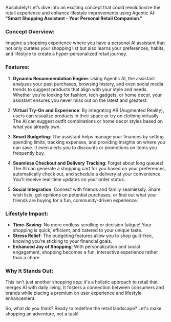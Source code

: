 Absolutely! Let’s dive into an exciting concept that could revolutionize the retail experience and enhance lifestyle improvements using Agentic AI: **"Smart Shopping Assistant - Your Personal Retail Companion."**

### Concept Overview:
Imagine a shopping experience where you have a personal AI assistant that not only curates your shopping list but also learns your preferences, habits, and lifestyle to create a hyper-personalized retail journey. 

### Features:
1. **Dynamic Recommendation Engine**: Using Agentic AI, the assistant analyzes your past purchases, browsing history, and even social media trends to suggest products that align with your style and needs. Whether you're looking for fashion, tech gadgets, or home decor, your assistant ensures you never miss out on the latest and greatest.

2. **Virtual Try-On and Experience**: By integrating AR (Augmented Reality), users can visualize products in their space or try on clothing virtually. The AI can suggest outfit combinations or home decor styles based on what you already own.

3. **Smart Budgeting**: The assistant helps manage your finances by setting spending limits, tracking expenses, and providing insights on where you can save. It even alerts you to discounts or promotions on items you frequently buy.

4. **Seamless Checkout and Delivery Tracking**: Forget about long queues! The AI can generate a shopping cart for you based on your preferences, automatically check out, and schedule a delivery at your convenience. You’ll receive real-time updates on your order status.

5. **Social Integration**: Connect with friends and family seamlessly. Share wish lists, get opinions on potential purchases, or find out what your friends are buying for a fun, community-driven experience. 

### Lifestyle Impact:
- **Time-Saving**: No more endless scrolling or decision fatigue! Your shopping is quick, efficient, and catered to your unique taste.
- **Stress Relief**: The budgeting features allow you to shop guilt-free, knowing you’re sticking to your financial goals.
- **Enhanced Joy of Shopping**: With personalization and social engagement, shopping becomes a fun, interactive experience rather than a chore.

### Why It Stands Out:
This isn't just another shopping app; it's a holistic approach to retail that merges AI with daily living. It fosters a connection between consumers and brands while placing a premium on user experience and lifestyle enhancement. 

So, what do you think? Ready to redefine the retail landscape? Let's make shopping an adventure, not a task!